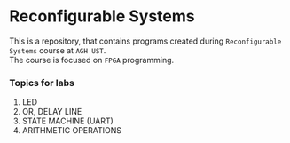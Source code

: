 # Reconfigurable Systems

This is a repository, that contains programs created during `Reconfigurable Systems` course at `AGH UST`.\
The course is focused on `FPGA` programming.

### Topics for labs
1. LED
2. OR, DELAY LINE
3. STATE MACHINE (UART)
4. ARITHMETIC OPERATIONS
